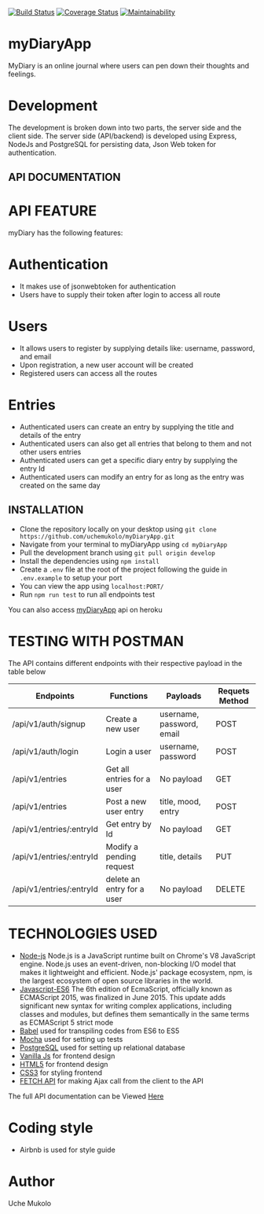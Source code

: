 [![Build Status](https://travis-ci.org/uchemukolo/myDiaryApp.svg?branch=develop)](https://travis-ci.org/uchemukolo/myDiaryApp)
[![Coverage Status](https://coveralls.io/repos/github/uchemukolo/myDiaryApp/badge.svg)](https://coveralls.io/github/uchemukolo/myDiaryApp)
[![Maintainability](https://api.codeclimate.com/v1/badges/89aeb1ba3545da4300f6/maintainability)](https://codeclimate.com/github/uchemukolo/myDiaryApp/maintainability)

# myDiaryApp
MyDiary is an online journal where users can pen down their thoughts and feelings.

# Development
The development is broken down into two parts, the server side and the client side. The server side (API/backend) is developed using Express, NodeJs and PostgreSQL for persisting data, Json Web token for authentication.

## API DOCUMENTATION

# API FEATURE
myDiary has the following features:

# Authentication
- It makes use of jsonwebtoken for authentication
- Users have to supply their token after login to access all route

# Users
- It allows users to register by supplying details like: username, password, and email
- Upon registration, a new user account will be created
- Registered users can access all the routes

# Entries
- Authenticated users can create an entry by supplying the title and details of the entry
- Authenticated users can also get all entries that belong to them and not other users entries
- Authenticated users can get a specific diary entry by supplying the entry Id
- Authenticated users can modify an entry for as long as the entry was created on the same day



## INSTALLATION
- Clone the repository locally on your desktop using ```git clone https://github.com/uchemukolo/myDiaryApp.git```
- Navigate from your terminal to myDiaryApp using ```cd myDiaryApp```
- Pull the development branch using ```git pull origin develop```
- Install the dependencies using ```npm install```
- Create a ```.env``` file at the root of the project following the guide in ```.env.example``` to setup your port
- You can view the app using ```localhost:PORT/```
- Run ```npm run test``` to run all endpoints test

You can also access [myDiaryApp](https://mydiary-challenge.herokuapp.com) api on heroku

# TESTING WITH POSTMAN
The API contains different endpoints with their respective payload in the table below

|Endpoints|Functions|Payloads|Requets Method|
|---------|---------|--------|--------------|
|/api/v1/auth/signup| Create a new user|username, password, email| POST|
|/api/v1/auth/login| Login a user|username, password| POST|
|/api/v1/entries| Get all entries for a user|No payload|GET|
|/api/v1/entries| Post a new user entry|title, mood, entry| POST|
|/api/v1/entries/:entryId| Get entry by Id|No payload| GET|
|/api/v1/entries/:entryId| Modify a pending request|title, details| PUT|
|/api/v1/entries/:entryId| delete an entry for a user|No payload| DELETE|



# TECHNOLOGIES USED
- [Node-js](https://nodejs.org/en/) Node.js is a JavaScript runtime built on Chrome's V8 JavaScript engine. Node.js uses an event-driven, non-blocking I/O model that makes it lightweight and efficient. Node.js' package ecosystem, npm, is the largest ecosystem of open source libraries in the world.
- [Javascript-ES6](https://en.wikipedia.org/wiki/ECMAScript) The 6th edition of EcmaScript, officially known as ECMAScript 2015, was finalized in June 2015. This update adds significant new syntax for writing complex applications, including classes and modules, but defines them semantically in the same terms as ECMAScript 5 strict mode
- [Babel](https://babeljs.io/) used for transpiling codes from ES6 to ES5
- [Mocha](https://mochajs.org/) used for setting up tests
- [PostgreSQL](https://www.postgresql.org/) used for setting up relational database
- [Vanilla Js](https://developer.mozilla.org/en-US/docs/Web/JavaScript) for frontend design
- [HTML5](https://developer.mozilla.org/en-US/docs/Web/Guide/HTML/HTML5) for frontend design
- [CSS3](https://developer.mozilla.org/en-US/docs/Web/CSS/CSS3) for styling frontend
- [FETCH API](https://developer.mozilla.org/en-US/docs/Web/API/Fetch_API) for making Ajax call from the client to the API

The full API documentation can be Viewed [Here](https://mydiarychallenge.docs.apiary.io/)

# Coding style
- Airbnb is used for style guide

# Author
Uche Mukolo

